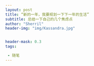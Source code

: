 ```yaml
---
layout: post
title: “新的一年，我要规划一下下一年的生活”
subtitle: 总结一下自己的几个焦虑点
author: "Sherril"
header-img: "img/Kassandra.jpg"


header-mask: 0.3
tags:

 - 随笔
---
```

